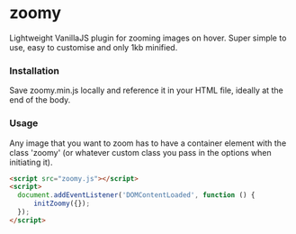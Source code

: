 # zoomy
Lightweight VanillaJS plugin for zooming images on hover. Super simple to use, easy to customise and only 1kb minified.

### Installation
Save zoomy.min.js locally and reference it in your HTML file, ideally at the end of the body.

### Usage
Any image that you want to zoom has to have a container element with the class 'zoomy' (or whatever custom class you pass in the options when initiating it).

```html
<script src="zoomy.js"></script>
<script>
  document.addEventListener('DOMContentLoaded', function () { 
      initZoomy({});
  });
</script>
```

